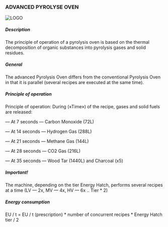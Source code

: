 ### ADVANCED PYROLYSE OVEN
![LOGO](https://gtimpact.space/media/gregtech/AdvPyrolyse.png)
##### Description
The principle of operation of a pyrolysis oven is based on the thermal decomposition of organic substances into pyrolysis gases and solid residues.
##### General
The advanced Pyrolysis Oven differs from the conventional Pyrolysis Oven in that it is parallel (several recipes are executed at the same time).
##### Principle of operation
Principle of operation: During («Time») of the recipe, gases and solid fuels are released:
— At 7 seconds — Carbon Monoxide (72L)
— At 14 seconds — Hydrogen Gas (288L)
— At 21 seconds — Methane Gas (144L)
— At 28 seconds — CO2 Gas (216L)
— At 35 seconds — Wood Tar (1440L) and Charcoal (x5)
##### Important!
The machine, depending on the tier Energy Hatch, performs several recipes at a time (LV — 2x, MV — 4x, HV — 6x .. Tier * 2)
##### Energy consumption
EU / t = EU / t (prescription) * number of concurrent recipes * Energy Hatch tier / 2
